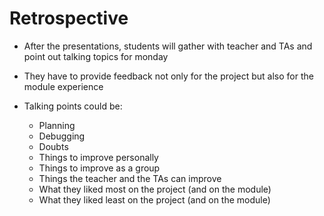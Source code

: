 # Retrospective

- After the presentations, students will gather with teacher and TAs and point out talking topics for monday
- They have to provide feedback not only for the project but also for the module experience

- Talking points could be:
  - Planning
  - Debugging
  - Doubts
  - Things to improve personally
  - Things to improve as a group
  - Things the teacher and the TAs can improve
  - What they liked most on the project (and on the module)
  - What they liked least on the project (and on the module)

